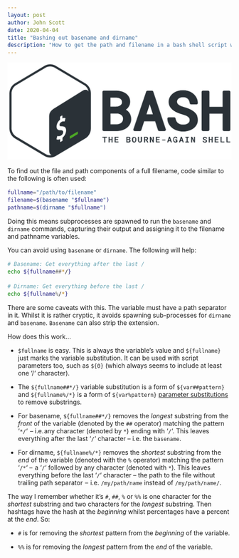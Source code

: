 ```yaml
---
layout: post
author: John Scott
date: 2020-04-04
title: "Bashing out basename and dirname"
description: "How to get the path and filename in a bash shell script without using basename and dirname."
---
```

![Bash: The Bourne-Again Shell](/public/images/bash.jpg)

To find out the file and path components of a full filename, code similar to the following is often used:
```sh
fullname="/path/to/filename"
filename=$(basename "$fullname")
pathname=$(dirname "$fullname")
```
Doing this means subprocesses are spawned to run the ``basename`` and ``dirname`` commands, capturing their output and assigning it to the filename and pathname variables.

You can avoid using ``basename`` or ``dirname``. The following will help:

```sh
# Basename: Get everything after the last /
echo ${fullname##*/}

# Dirname: Get everything before the last /
echo ${fullname%/*}
```
There are some caveats with this. The variable must have a path separator in it. Whilst it is rather cryptic, it avoids spawning sub-processes for ``dirname`` and ``basename``. ``Basename`` can also strip the extension.

How does this work…

* ``$fullname`` is easy. This is always the variable’s value and ``${fullname}`` just marks the variable substitution. It can be used with script parameters too, such as ``${0}`` (which always seems to include at least one ‘/‘ character).

* The ``${fullname##*/}`` variable substitution is a form of ``${var##pattern}`` and ``${fullname%/*}`` is a form of ``${var%pattern}`` [parameter substitutions](https://www.tldp.org/LDP/abs/html/parameter-substitution.html) to remove substrings.

* For basename, ``${fullname##*/}`` removes the *longest* substring from the *front* of the variable (denoted by the ``##`` operator) matching the pattern ‘``*/``‘  – i.e. any character (denoted by ``*``) ending with ‘``/``‘. This leaves everything after the last ‘``/``‘ character – i.e. the ``basename``.

* For dirname, ``${fullname%/*}`` removes the *shortest* substring from the *end* of the variable (denoted with the ``%`` operator) matching the pattern ‘``/*``‘ –  a ‘``/``‘ followed by any character (denoted with ``*``). This leaves everything before the last ‘``/``‘ character – the path to the file without trailing path separator  –  i.e. ``/my/path/name`` instead of ``/my/path/name/``.

The way I remember whether it’s ``#``, ``##``, ``%`` or ``%%`` is one character for the *shortest* substring and two characters for the *longest* substring. Then hashtags have the hash at the *beginning* whilst percentages have a percent at the *end*. So:

* ``#`` is for removing the *shortest* pattern from the *beginning* of the variable.

* ``%%`` is for removing the *longest* pattern from the *end* of the variable.
